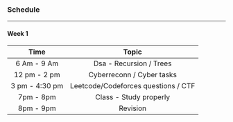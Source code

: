 ### Schedule

---

#### Week 1

| Time | Topic | 
| :---:   | :---: | 
| 6 Am - 9 Am | Dsa - Recursion / Trees   | 
| 12 pm - 2 pm | Cyberreconn / Cyber tasks   |
| 3 pm - 4:30 pm | Leetcode/Codeforces questions / CTF   |
| 7pm - 8pm | Class - Study properly |
| 8pm - 9pm | Revision | 
